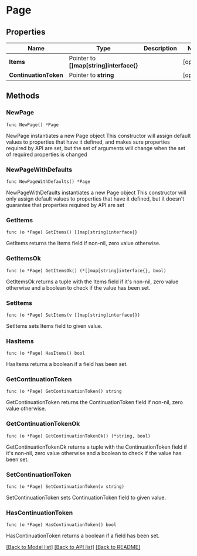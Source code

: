 # Page

## Properties

Name | Type | Description | Notes
------------ | ------------- | ------------- | -------------
**Items** | Pointer to **[]map[string]interface{}** |  | [optional] 
**ContinuationToken** | Pointer to **string** |  | [optional] 

## Methods

### NewPage

`func NewPage() *Page`

NewPage instantiates a new Page object
This constructor will assign default values to properties that have it defined,
and makes sure properties required by API are set, but the set of arguments
will change when the set of required properties is changed

### NewPageWithDefaults

`func NewPageWithDefaults() *Page`

NewPageWithDefaults instantiates a new Page object
This constructor will only assign default values to properties that have it defined,
but it doesn't guarantee that properties required by API are set

### GetItems

`func (o *Page) GetItems() []map[string]interface{}`

GetItems returns the Items field if non-nil, zero value otherwise.

### GetItemsOk

`func (o *Page) GetItemsOk() (*[]map[string]interface{}, bool)`

GetItemsOk returns a tuple with the Items field if it's non-nil, zero value otherwise
and a boolean to check if the value has been set.

### SetItems

`func (o *Page) SetItems(v []map[string]interface{})`

SetItems sets Items field to given value.

### HasItems

`func (o *Page) HasItems() bool`

HasItems returns a boolean if a field has been set.

### GetContinuationToken

`func (o *Page) GetContinuationToken() string`

GetContinuationToken returns the ContinuationToken field if non-nil, zero value otherwise.

### GetContinuationTokenOk

`func (o *Page) GetContinuationTokenOk() (*string, bool)`

GetContinuationTokenOk returns a tuple with the ContinuationToken field if it's non-nil, zero value otherwise
and a boolean to check if the value has been set.

### SetContinuationToken

`func (o *Page) SetContinuationToken(v string)`

SetContinuationToken sets ContinuationToken field to given value.

### HasContinuationToken

`func (o *Page) HasContinuationToken() bool`

HasContinuationToken returns a boolean if a field has been set.


[[Back to Model list]](../README.md#documentation-for-models) [[Back to API list]](../README.md#documentation-for-api-endpoints) [[Back to README]](../README.md)


